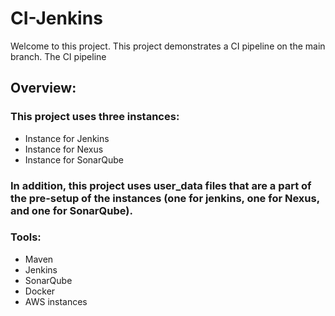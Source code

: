 # CI-Jenkins
Welcome to this project. This project demonstrates a CI pipeline on the main branch.
The CI pipeline 

## Overview:

### This project uses three instances: 
* Instance for Jenkins
* Instance for Nexus
* Instance for SonarQube

### In addition, this project uses user_data files that are a part of the pre-setup of the instances (one for jenkins, one for Nexus, and one for SonarQube).

### Tools:
* Maven
* Jenkins
* SonarQube
* Docker
* AWS instances



